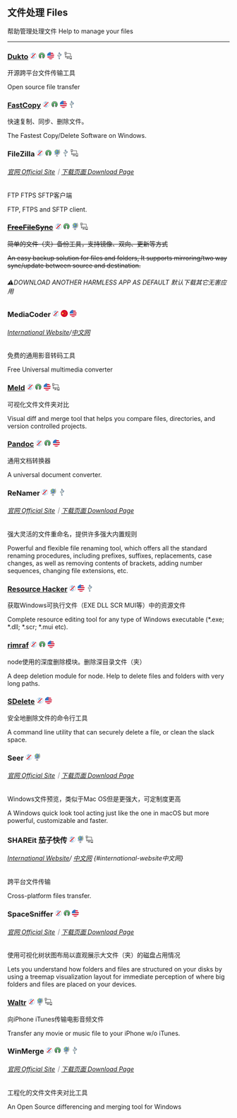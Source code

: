 ## 文件处理   Files

帮助管理处理文件   Help to manage your files

---

### [Dukto](http://www.msec.it/blog/?page_id=11) ![](/assets/图片2.png) ![](/assets/open-source-icon.png) ![](/assets/united-states.png) ![](/assets/usb.png) ![](/assets/multi_platform.png)

开源跨平台文件传输工具

Open source file transfer

### [FastCopy](https://ipmsg.org/tools/fastcopy.html.en) ![](/assets/图片2.png) ![](/assets/open-source-icon.png) ![](/assets/united-states.png) ![](/assets/usb.png)

快速复制、同步、删除文件。

The Fastest Copy/Delete Software on Windows.

### FileZilla ![](/assets/图片2.png) ![](/assets/open-source-icon.png) ![](/assets/earth-globe.png) ![](/assets/usb.png) ![](/assets/multi_platform.png)

###### [官网 Official Site](https://filezilla-project.org/)｜[下载页面 Download Page](https://filezilla-project.org/download.php?show_all=1)

FTP FTPS SFTP客户端

FTP, FTPS and SFTP client.

### [~~FreeFileSync~~](http://www.freefilesync.org/) ![](/assets/图片2.png) ![](/assets/open-source-icon.png) ![](/assets/earth-globe.png) ![](/assets/multi_platform.png)

~~简单的文件（夹）备份工具，支持镜像、双向、更新等方式~~

~~An easy backup solution for files and folders, It supports mirroring/two way sync/update between source and destination.~~

###### ⚠️DOWNLOAD ANOTHER HARMLESS APP AS DEFAULT   默认下载其它无害应用

### MediaCoder ![](/assets/图片2.png) ![](/assets/china.png) ![](/assets/united-states.png)

###### [International Website](http://mediacoderhq.com/)/[中文网](http://mediacoder.com.cn/)

免费的通用影音转码工具

Free Universal multimedia converter

### [Meld](http://meldmerge.org/) ![](/assets/图片2.png) ![](/assets/open-source-icon.png) ![](/assets/united-states.png) ![](/assets/multi_platform.png)

可视化文件文件夹对比

Visual diff and merge tool that helps you compare files, directories, and version controlled projects.

### [Pandoc](http://pandoc.org/) ![](/assets/图片2.png) ![](/assets/open-source-icon.png) ![](/assets/united-states.png)

通用文档转换器

A universal document converter.

### ReNamer ![](/assets/图片2.png) ![](/assets/earth-globe.png) ![](/assets/usb.png)

###### [官网 Official Site](http://www.den4b.com/)｜[下载页面 Download Page](http://www.den4b.com/products/renamer)

强大灵活的文件重命名，提供许多强大内置规则

Powerful and flexible file renaming tool, which offers all the standard renaming procedures, including prefixes, suffixes, replacements, case changes, as well as removing contents of brackets, adding number sequences, changing file extensions, etc.

### [Resource Hacker](http://www.angusj.com/resourcehacker/) ![](/assets/图片2.png) ![](/assets/united-states.png) ![](/assets/usb.png)

获取Windows可执行文件（EXE DLL SCR MUI等）中的资源文件

Complete resource editing tool for any type of Windows executable \(\*.exe; \*.dll; \*.scr; \*.mui etc\).

### [rimraf](https://www.npmjs.com/package/rimraf) ![](/assets/图片2.png) ![](/assets/open-source-icon.png) ![](/assets/united-states.png)

node使用的深度删除模块。删除深目录文件（夹）

A deep deletion module for node. Help to delete files and folders with very long paths.

### [SDelete](https://technet.microsoft.com/en-us/sysinternals/sdelete.aspx) ![](/assets/图片2.png) ![](/assets/united-states.png)

安全地删除文件的命令行工具

A command line utility that can securely delete a file, or clean the slack space.

### Seer ![](/assets/图片2.png) ![](/assets/earth-globe.png)

###### [官网 Official Site](http://1218.io/)｜[下载页面 Download Page](http://sourceforge.net/projects/ccseer/)

Windows文件预览，类似于Mac OS但是更强大，可定制度更高

A Windows quick look tool acting just like the one in macOS but more powerful, customizable and faster.

### SHAREit 茄子快传 ![](/assets/图片2.png) ![](/assets/earth-globe.png) ![](/assets/multi_platform.png)

###### [International Website](http://www.ushareit.com/)/ [中文网](http://www.ushareit.com/zh/index.html) {#international-website中文网}

跨平台文件传输

Cross-platform files transfer.

### SpaceSniffer ![](/assets/图片2.png) ![](/assets/open-source-icon.png) ![](/assets/united-states.png)

###### [官网 Official Site](http://www.uderzo.it/main_products/space_sniffer/index.html)｜[下载页面 Download Page](http://www.uderzo.it/main_products/space_sniffer/download.html)

使用可视化树状图布局以直观展示大文件（夹）的磁盘占用情况

Lets you understand how folders and files are structured on your disks by using a treemap visualization layout for immediate perception of where big folders and files are placed on your devices.

### [Waltr](http://softorino.com/waltr/) ![](/assets/图片2.png) ![](/assets/earth-globe.png) ![](/assets/multi_platform.png)

向iPhone iTunes传输电影音频文件

Transfer any movie or music file to your iPhone w/o iTunes.

### WinMerge ![](/assets/图片2.png) ![](/assets/open-source-icon.png) ![](/assets/earth-globe.png) ![](/assets/usb.png)

###### [官网 Official Site](http://winmerge.org/)｜[下载页面 Download Page](http://winmerge.org/downloads/)

工程化的文件文件夹对比工具

An Open Source differencing and merging tool for Windows

